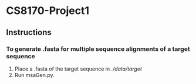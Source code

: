 # CS8170-Project1

## Instructions

### To generate .fasta for multiple sequence alignments of a target sequence
1. Place a .fasta of the target sequence in *./data/target*
2. Run msaGen.py.

